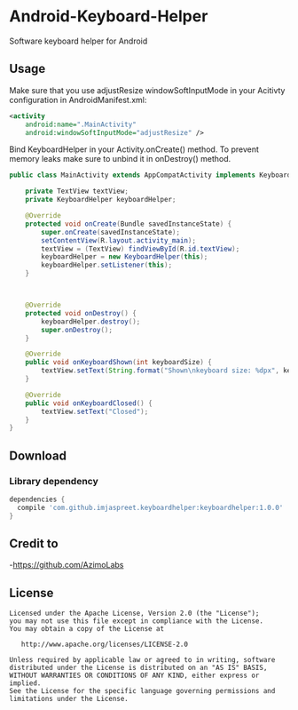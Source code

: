 # Android-Keyboard-Helper
Software keyboard helper for Android

## Usage
Make sure that you use adjustResize windowSoftInputMode in your Acitivty configuration in AndroidManifest.xml:

```xml
<activity
    android:name=".MainActivity"
    android:windowSoftInputMode="adjustResize" />
```  
Bind KeyboardHelper in your Activity.onCreate() method. To prevent memory leaks make sure to unbind it in onDestroy() method.
    
```java    
public class MainActivity extends AppCompatActivity implements KeyboardHelper.OnKeyboardToggleListener{

    private TextView textView;
    private KeyboardHelper keyboardHelper;

    @Override
    protected void onCreate(Bundle savedInstanceState) {
        super.onCreate(savedInstanceState);
        setContentView(R.layout.activity_main);
        textView = (TextView) findViewById(R.id.textView);
        keyboardHelper = new KeyboardHelper(this);
        keyboardHelper.setListener(this);
    }



    @Override
    protected void onDestroy() {
        keyboardHelper.destroy();
        super.onDestroy();
    }

    @Override
    public void onKeyboardShown(int keyboardSize) {
        textView.setText(String.format("Shown\nkeyboard size: %dpx", keyboardSize));
    }

    @Override
    public void onKeyboardClosed() {
        textView.setText("Closed");
    }
}
```
## Download

### Library dependency

```gradle
dependencies {
  compile 'com.github.imjaspreet.keyboardhelper:keyboardhelper:1.0.0'
}
```

## Credit to
-https://github.com/AzimoLabs

## License

    Licensed under the Apache License, Version 2.0 (the "License");
    you may not use this file except in compliance with the License.
    You may obtain a copy of the License at

       http://www.apache.org/licenses/LICENSE-2.0

    Unless required by applicable law or agreed to in writing, software
    distributed under the License is distributed on an "AS IS" BASIS,
    WITHOUT WARRANTIES OR CONDITIONS OF ANY KIND, either express or implied.
    See the License for the specific language governing permissions and
    limitations under the License.

